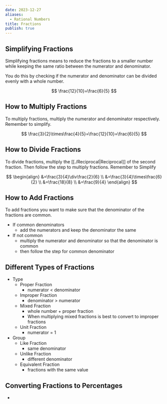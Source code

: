 ```yaml
---
date: 2023-12-27
aliases:
  - Rational Numbers
title: Fractions
publish: true
---
```


## Simplifying Fractions
Simplifying fractions means to reduce the fractions to a smaller number while keeping the same ratio between the numerator and denominator.

You do this by checking if the numerator and denominator can be divided evenly with a whole number.

$$
\frac{12}{10}=\frac{6}{5}
$$

## How to Multiply Fractions
To multiply fractions, multiply the numerator and denominator respectively.
Remember to simplify.

$$
\frac{3}{2}\times\frac{4}{5}=\frac{12}{10}=\frac{6}{5}
$$
## How to Divide Fractions
To divide fractions, multiply the [[./Reciprocal|Reciprocal]] of the second fraction. Then follow the step to multiply fractions. Remember to Simplify

$$
\begin{align}
&=\frac{3}{4}\div\frac{2}{6} \\
&=\frac{3}{4}\times\frac{6}{2} \\
&=\frac{18}{8} \\
&=\frac{9}{4}
\end{align}
$$


## How to Add Fractions
To add fractions you want to make sure that the denominator of the fractions are common. 
- If common denominators
	- add the numerators and keep the denominator the same
- If not common 
	- multiply the numerator and denominator so that the denominator is common
	- then follow the step for common denominator

## Different Types of Fractions
- Type
	- Proper Fraction
		- numerator < denominator
	- Improper Fraction
		- denominator > numerator
	- Mixed Fraction
		-  whole number + proper fraction
		- When multiplying mixed fractions is best to convert to improper fractions
	- Unit Fraction
		- numerator = 1
- Group
	- Like Fraction
		- same denominator
	- Unlike Fraction
		- different denominator
	- Equivalent Fraction
		- fractions with the same value

## Converting Fractions to Percentages
- 
